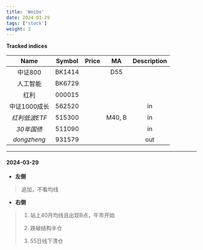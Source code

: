 ```yaml
---
title: 'Weibo'
date: 2024-03-29
tags: ['stock']
weight: 3
---
```


**Tracked indices**

| Name  | Symbol | Price | MA | Description |
| :----: | :-----: | :----: | :---: | :---: |
| 中证800 | BK1414 |  | D55 |
| 人工智能 | BK6729 |  |  |
| 红利 | 000015 |  |  |
| 中证1000成长 | 562520 |  |  | in |
| *红利低波ETF* | 515300 |  | M40, B | in |
| *30年国债* | 511090 |  |  | in |
| *dongzheng* | 931579 |  |  | out |
---


#### 2024-03-29

- **左侧**
> 追加，不看均线  

- **右侧**
> 1. 站上40月均线且出现B点，牛市开始
>
> 2. 跌破结构半仓
>
> 3. 55日线下清仓
